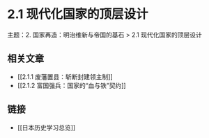 # 2.1 现代化国家的顶层设计

主题：2. 国家再造：明治维新与帝国的基石 > 2.1 现代化国家的顶层设计

## 相关文章

- [[2.1.1 废藩置县：斩断封建领主制]]
- [[2.1.2 富国强兵：国家的“血与铁”契约]]

## 链接

- [[日本历史学习总览]]
